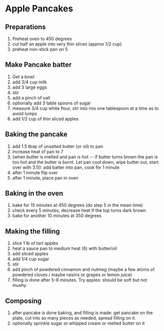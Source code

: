 # Apple Pancakes

## Preparations
1. Preheat oven to 450 degrees
2. cut half an apple into very thin slices (approx 1/2 cup)
3. preheat non-stick pan on 5

## Make Pancake batter
1. Get a bowl
2. add 3/4 cup milk
3. add 3 large eggs
4. stir
5. add a pinch of salt
6. optionally add 3 table spoons of sugar
7. measure 3/4 cup white flour, stir into mix one tablespoon at a time as to avoid lumps
8. add 1/2 cup of thin sliced apples

## Baking the pancake
1. add 1.5 tbsp of unsalted butter (or oil) to pan
2. increase heat of pan to 7
3. (when butter is melted and pan is hot -- if butter turns brown the pan is too hot and the butter is burnt. Let pan cool down, wipe butter out, start over with 3.1)): add batter into pan, cook for 1 minute
4. after 1 minute flip over
5. after 1 minute, place pan in oven

## Baking in the oven
1. bake for 15 minutes at 450 degrees (do step 5 in the mean time)
2. check every 5 minutes, decrease heat if the top turns dark brown
3. bake for another 10 minutes at 350 degrees

## Making the filling
1. slice 1 lb of tart apples
2. heat a sauce pan to medium heat (6) with butter/oil
3. add sliced apples
4. add 1/4 cup sugar
5. stir
6. add pinch of powdered cinnamon and nutmeg (maybe a few atoms of powdered cloves / maybe raisins or grapes or lemon juice)
7. filling is done after 5-8 minutes. Try apples: should be soft but not mushy.

## Composing
1. after pancake is done baking, and filling is made:
get pancake on the plate, cut into as many pieces as needed, spread filling on it.
2. optionally sprinkle sugar or whipped cream or melted butter on it


